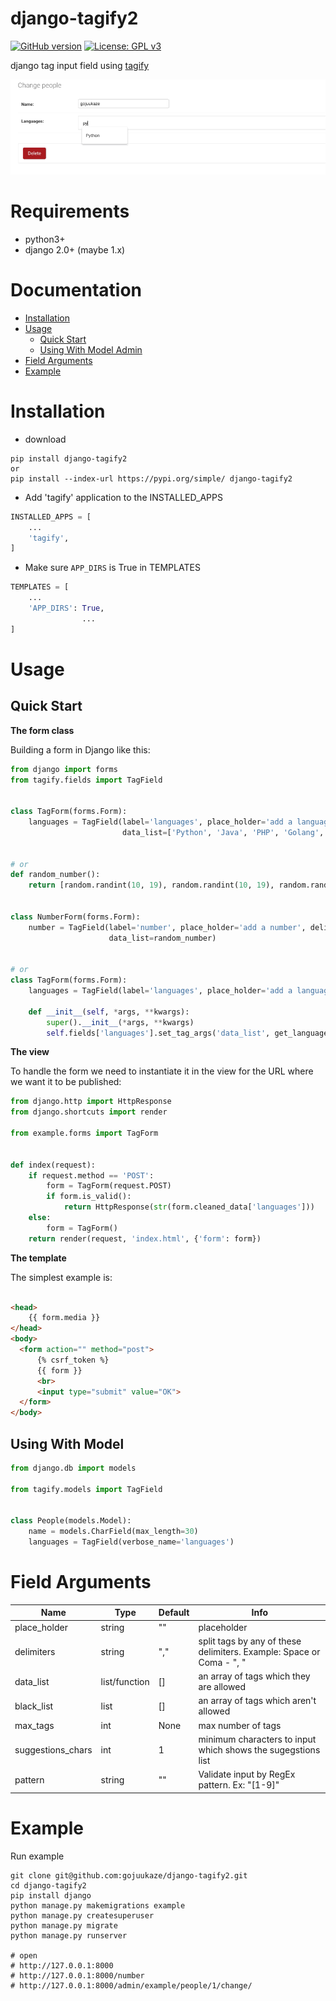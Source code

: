 # django-tagify2

[![GitHub version](https://img.shields.io/badge/version-1.0.14-blue.svg)](https://pypi.org/project/django-tagify2/)
[![License: GPL v3](https://img.shields.io/badge/License-GPL%20V3-blue.svg)](https://github.com/gojuukaze/django-tagify2/blob/master/LICENSE)

django tag input field using [tagify](https://github.com/yairEO/tagify)

![alt tag](demo2.gif)



# Requirements

* python3+
* django 2.0+ (maybe 1.x)

# Documentation

+ [Installation](#installation)
+ [Usage](#usage)
    - [Quick Start](#quick-start)
    - [Using With Model Admin](#using-with-model)
+ [Field Arguments](#field-arguments)
+ [Example](#example)

# Installation

* download

```shell
pip install django-tagify2
or
pip install --index-url https://pypi.org/simple/ django-tagify2 
```

* Add 'tagify' application to the INSTALLED_APPS

```python
INSTALLED_APPS = [
    ...
    'tagify',
]
```

* Make sure `APP_DIRS` is True in TEMPLATES

```python
TEMPLATES = [
    ...
    'APP_DIRS': True,
                ...
]
```

# Usage

## Quick Start

**The form class**

Building a form in Django like this:

```python
from django import forms
from tagify.fields import TagField


class TagForm(forms.Form):
    languages = TagField(label='languages', place_holder='add a language', delimiters=' ',
                         data_list=['Python', 'Java', 'PHP', 'Golang', 'JavaScript'], initial='Python Golang')


# or 
def random_number():
    return [random.randint(10, 19), random.randint(10, 19), random.randint(10, 19), random.randint(10, 19), ]


class NumberForm(forms.Form):
    number = TagField(label='number', place_holder='add a number', delimiters=' ',
                      data_list=random_number)


# or 
class TagForm(forms.Form):
    languages = TagField(label='languages', place_holder='add a language', delimiters=' ', )

    def __init__(self, *args, **kwargs):
        super().__init__(*args, **kwargs)
        self.fields['languages'].set_tag_args('data_list', get_languages())


```

**The view**

To handle the form we need to instantiate it in the view for the URL where we want it to be published:

```python
from django.http import HttpResponse
from django.shortcuts import render

from example.forms import TagForm


def index(request):
    if request.method == 'POST':
        form = TagForm(request.POST)
        if form.is_valid():
            return HttpResponse(str(form.cleaned_data['languages']))
    else:
        form = TagForm()
    return render(request, 'index.html', {'form': form})


```

**The template**

The simplest example is:

```html

<head>
    {{ form.media }}
</head>
<body>
  <form action="" method="post">
      {% csrf_token %}
      {{ form }}
      <br>
      <input type="submit" value="OK">
  </form>
</body>

```

## Using With Model


```python
from django.db import models

from tagify.models import TagField


class People(models.Model):
    name = models.CharField(max_length=30)
    languages = TagField(verbose_name='languages')

```


# Field Arguments

Name                | Type          | Default     | Info
------------------- |---------------| ----------- | --------------------------------------------------------------------------
place_holder        | string        | ""          | placeholder
delimiters          | string        | ","         | split tags by any of these delimiters. Example: Space or Coma - ", "
data_list           | list/function | []          | an array of tags which they are allowed
black_list          | list          | []          | an array of tags which aren't allowed
max_tags            | int           | None        | max number of tags
suggestions_chars   | int           | 1           | minimum characters to input which shows the sugegstions list
pattern             | string        | ""          | Validate input by RegEx pattern. Ex: "[1-9]"

# Example

Run example

```shell
git clone git@github.com:gojuukaze/django-tagify2.git  
cd django-tagify2
pip install django
python manage.py makemigrations example 
python manage.py createsuperuser
python manage.py migrate   
python manage.py runserver 

# open
# http://127.0.0.1:8000
# http://127.0.0.1:8000/number
# http://127.0.0.1:8000/admin/example/people/1/change/
```
